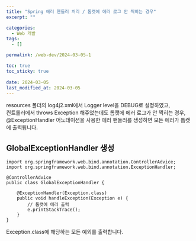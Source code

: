 ```yaml
---
title: "Spring 에러 핸들러 처리 / 톰캣에 에러 로그 안 찍히는 경우"
excerpt: ""

categories:
  - Web 개발
tags:
  - []

permalink: /web-dev/2024-03-05-1

toc: true
toc_sticky: true
 
date: 2024-03-05
last_modified_at: 2024-03-05
---
```


resources 폴더의 log4j2.xml에서 Logger level을 DEBUG로 설정하였고,  
컨트롤러에서 throws Exception 해주었는데도 톰캣에 에러 로그가 안 찍히는 경우,  
@ExceptionHandler 어노테이션을 사용한 에러 핸들러를 생성하면 모든 에러가 톰캣에 출력됩니다.

## GlobalExceptionHandler 생성
```
import org.springframework.web.bind.annotation.ControllerAdvice;
import org.springframework.web.bind.annotation.ExceptionHandler;

@ControllerAdvice
public class GlobalExceptionHandler {

    @ExceptionHandler(Exception.class)
    public void handleException(Exception e) {
        // 톰캣에 에러 출력
        e.printStackTrace();
    }
}
```
Exception.class에 해당하는 모든 예외를 출력합니다.

